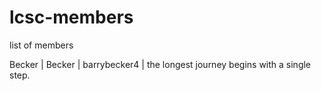 # lcsc-members
list of members

Becker | Becker | barrybecker4 | the longest journey begins with a single step.
